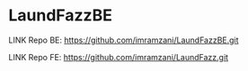 # LaundFazzBE

LINK Repo BE: https://github.com/imramzani/LaundFazzBE.git

LINK Repo FE: https://github.com/imramzani/LaundFazz.git
